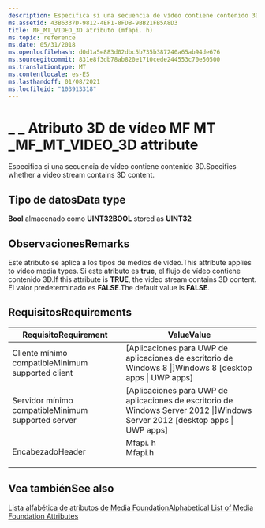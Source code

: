 ```yaml
---
description: Especifica si una secuencia de vídeo contiene contenido 3D.
ms.assetid: 43B6337D-9812-4EF1-8FDB-9BB21FB5A8D3
title: MF_MT_VIDEO_3D atributo (mfapi. h)
ms.topic: reference
ms.date: 05/31/2018
ms.openlocfilehash: d0d1a5e883d02dbc5b735b387240a65ab94de676
ms.sourcegitcommit: 831e8f3db78ab820e1710cede244553c70e50500
ms.translationtype: MT
ms.contentlocale: es-ES
ms.lasthandoff: 01/08/2021
ms.locfileid: "103913318"
---
```

# <a name="mf_mt_video_3d-attribute"></a><span data-ttu-id="c3b88-103">\_ \_ Atributo 3D de vídeo MF MT \_</span><span class="sxs-lookup"><span data-stu-id="c3b88-103">MF\_MT\_VIDEO\_3D attribute</span></span>

<span data-ttu-id="c3b88-104">Especifica si una secuencia de vídeo contiene contenido 3D.</span><span class="sxs-lookup"><span data-stu-id="c3b88-104">Specifies whether a video stream contains 3D content.</span></span>

## <a name="data-type"></a><span data-ttu-id="c3b88-105">Tipo de datos</span><span class="sxs-lookup"><span data-stu-id="c3b88-105">Data type</span></span>

<span data-ttu-id="c3b88-106">**Bool** almacenado como **UINT32**</span><span class="sxs-lookup"><span data-stu-id="c3b88-106">**BOOL** stored as **UINT32**</span></span>

## <a name="remarks"></a><span data-ttu-id="c3b88-107">Observaciones</span><span class="sxs-lookup"><span data-stu-id="c3b88-107">Remarks</span></span>

<span data-ttu-id="c3b88-108">Este atributo se aplica a los tipos de medios de vídeo.</span><span class="sxs-lookup"><span data-stu-id="c3b88-108">This attribute applies to video media types.</span></span> <span data-ttu-id="c3b88-109">Si este atributo es **true**, el flujo de vídeo contiene contenido 3D.</span><span class="sxs-lookup"><span data-stu-id="c3b88-109">If this attribute is **TRUE**, the video stream contains 3D content.</span></span> <span data-ttu-id="c3b88-110">El valor predeterminado es **FALSE**.</span><span class="sxs-lookup"><span data-stu-id="c3b88-110">The default value is **FALSE**.</span></span>

## <a name="requirements"></a><span data-ttu-id="c3b88-111">Requisitos</span><span class="sxs-lookup"><span data-stu-id="c3b88-111">Requirements</span></span>



| <span data-ttu-id="c3b88-112">Requisito</span><span class="sxs-lookup"><span data-stu-id="c3b88-112">Requirement</span></span> | <span data-ttu-id="c3b88-113">Value</span><span class="sxs-lookup"><span data-stu-id="c3b88-113">Value</span></span> |
|-------------------------------------|------------------------------------------------------------------------------------|
| <span data-ttu-id="c3b88-114">Cliente mínimo compatible</span><span class="sxs-lookup"><span data-stu-id="c3b88-114">Minimum supported client</span></span><br/> | <span data-ttu-id="c3b88-115">\[Aplicaciones para UWP de aplicaciones de escritorio de Windows 8 \|\]</span><span class="sxs-lookup"><span data-stu-id="c3b88-115">Windows 8 \[desktop apps \| UWP apps\]</span></span><br/>                                  |
| <span data-ttu-id="c3b88-116">Servidor mínimo compatible</span><span class="sxs-lookup"><span data-stu-id="c3b88-116">Minimum supported server</span></span><br/> | <span data-ttu-id="c3b88-117">\[Aplicaciones para UWP de aplicaciones de escritorio de Windows Server 2012 \|\]</span><span class="sxs-lookup"><span data-stu-id="c3b88-117">Windows Server 2012 \[desktop apps \| UWP apps\]</span></span><br/>                        |
| <span data-ttu-id="c3b88-118">Encabezado</span><span class="sxs-lookup"><span data-stu-id="c3b88-118">Header</span></span><br/>                   | <dl> <span data-ttu-id="c3b88-119"><dt>Mfapi. h</dt></span><span class="sxs-lookup"><span data-stu-id="c3b88-119"><dt>Mfapi.h</dt></span></span> </dl> |



## <a name="see-also"></a><span data-ttu-id="c3b88-120">Vea también</span><span class="sxs-lookup"><span data-stu-id="c3b88-120">See also</span></span>

<dl> <dt>

[<span data-ttu-id="c3b88-121">Lista alfabética de atributos de Media Foundation</span><span class="sxs-lookup"><span data-stu-id="c3b88-121">Alphabetical List of Media Foundation Attributes</span></span>](alphabetical-list-of-media-foundation-attributes.md)
</dt> </dl>

 

 




